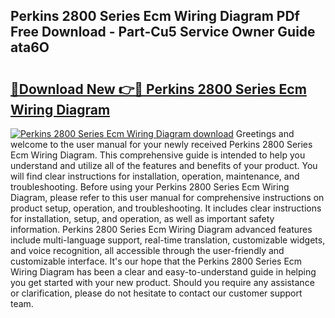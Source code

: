 ## Perkins 2800 Series Ecm Wiring Diagram PDf Free Download - Part-Cu5 Service Owner Guide ata6O

# <h2><a href="http://dfu4ac.blite.top/?on=Perkins+2800+Series+Ecm+Wiring+Diagram">🔗Download New 👉🔴 Perkins 2800 Series Ecm Wiring Diagram</a></h2>

[![Perkins 2800 Series Ecm Wiring Diagram download](https://i.imgur.com/lujVjoI.png)](http://dfu4ac.blite.top/?on=Perkins+2800+Series+Ecm+Wiring+Diagram)
Greetings and welcome to the user manual for your newly received Perkins 2800 Series Ecm Wiring Diagram. This comprehensive guide is intended to help you understand and utilize all of the features and benefits of your product. You will find clear instructions for installation, operation, maintenance, and troubleshooting. Before using your Perkins 2800 Series Ecm Wiring Diagram, please refer to this user manual for comprehensive instructions on product setup, operation, and troubleshooting. It includes clear instructions for installation, setup, and operation, as well as important safety information. Perkins 2800 Series Ecm Wiring Diagram advanced features include multi-language support, real-time translation, customizable widgets, and voice recognition, all accessible through the user-friendly and customizable interface. It's our hope that the Perkins 2800 Series Ecm Wiring Diagram has been a clear and easy-to-understand guide in helping you get started with your new product. Should you require any assistance or clarification, please do not hesitate to contact our customer support team.
